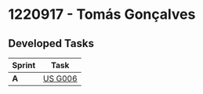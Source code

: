# 1220917 - Tomás Gonçalves
## Developed Tasks

| Sprint | Task                            |
|--------|---------------------------------|
| **A**  | [US G006](../Sprint%20A/G006/readme.md)    |

